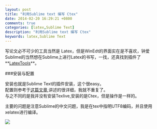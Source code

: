 ```yaml
---
layout: post
title: "利用Sublime text 编写 Ctex"
date: 2014-02-20 16:29:21 +0800
comments: true
categories: [latex,Sublime Text]
description: "利用Sublime text 编写 Ctex" 
keywords: latex,Sublime Text
---
```


写论文必不可少的工具当然是 Latex，但是WinEdt的界面实在是不喜欢，钟爱Sublime的当然想在Sublime上进行Latex的书写，一找，还真找到插件了**[LatexTools](https://github.com/SublimeText/LaTeXTools/blob/master/README.markdown)**。
<!--more-->

###安装与配置

安装也就是Sublime Text的插件安装，这个很easy。  
配置则参考于[这篇文章](git@github.com:LiamHuang0205/liamhuang0205.github.io.git),讲述的很详细，我就不重复了。  
与之不同的是我并没有安装Texlive,安装的是Ctex，但是操作是一样的。 

主要的问题是注意Sublime的中文问题，我是在tex中指明UTF8编码，并且使用xelatex进行编译。

![](http://unkeltao.qiniudn.com/IMG_latex.png)

